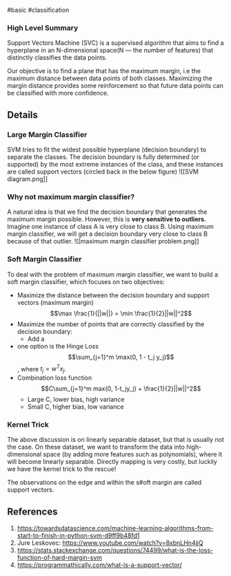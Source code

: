#basic #classification 
### High Level Summary
Support Vectors Machine (SVC) is a supervised algorithm that aims to find a hyperplane in an N-dimensional space(N — the number of features) that distinctly classifies the data points.

Our objective is to find a plane that has the maximum margin, i.e the maximum distance between data points of both classes. Maximizing the margin distance provides some reinforcement so that future data points can be classified with more confidence.

## Details
### Large Margin Classifier
SVM tries to fit the widest possible hyperplane (decision boundary)  to separate the classes. The decision boundary is fully determined (or supported) by the most extreme instances of the class, and these instances are called support vectors (circled back in the below figure)
![[SVM diagram.png]]

### Why not maximum margin classifier?
A natural idea is that we find the decision boundary that generates the maximum margin possible. However, this is **very sensitive to outliers.** Imagine one instance of class A is very close to class B. Using maximum margin classifier, we will get a decision boundary very close to class B because of that outlier.
![[maximum margin classifier problem.png]]
### Soft Margin Classifier
To deal with the problem of maximum margin classifier, we want to build a soft margin classifier, which focuses on two objectives:
- Maximize the distance between the decision boundary and support vectors (maximum margin) $$\max \frac{1}{||w||} = \min \frac{1}{2}||w||^2$$
- Maximize the number of points that are correctly classified by the decision boundary:
	- Add a 
- one option is the Hinge Loss $$\sum_{j=1}^m \max(0, 1 - t_j y_j)$$, where $t_j = w^T x_j$.
- Combination loss function $$C\sum_{j=1}^m max(0, 1-t_jy_j) + \frac{1}{2}||w||^2$$
	- Large C, lower bias, high variance
	- Small C, higher bias, low variance
### Kernel Trick
The above discussion is on linearly separable dataset, but that is usually not the case. On these dataset, we want to transform the data into high-dimensional space (by adding more features such as polynomials), where it will become linearly separable. Directly mapping is very costly, but luckily we have the kernel trick to the rescue!



The observations on the edge and within the s#oft margin are called support vectors.

## References
1. https://towardsdatascience.com/machine-learning-algorithms-from-start-to-finish-in-python-svm-d9ff9b48fd1
2. Jure Leskovec: https://www.youtube.com/watch?v=8xbnLHn4jjQ
3. https://stats.stackexchange.com/questions/74499/what-is-the-loss-function-of-hard-margin-svm
2. https://programmathically.com/what-is-a-support-vector/
